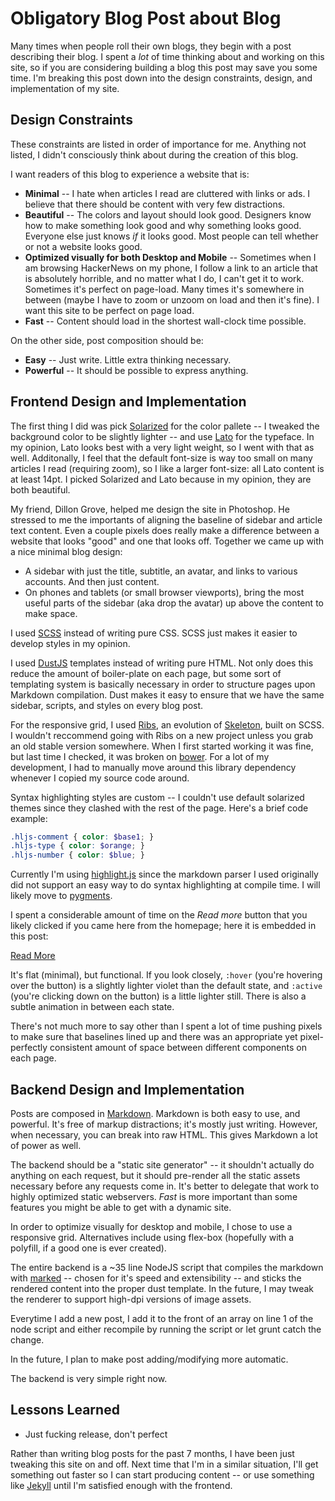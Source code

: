 # Obligatory Blog Post about Blog 

Many times when people roll their own blogs, they begin with a post describing their blog. I spent a _lot_ of time thinking about and working on this site, so if you are considering building a blog this post may save you some time. I'm breaking this post down into the design constraints, design, and implementation of my site.


## Design Constraints

These constraints are listed in order of importance for me. Anything not listed, I didn't consciously think about during the creation of this blog.

I want readers of this blog to experience a website that is:

* **Minimal** -- I hate when articles I read are cluttered with links or ads. I believe that there should be content with very few distractions.
* **Beautiful** -- The colors and layout should look good. Designers know how to make something look good and why something looks good. Everyone else just knows _if_ it looks good. Most people can tell whether or not a website looks good.
* **Optimized visually for both Desktop and Mobile** -- Sometimes when I am browsing HackerNews on my phone, I follow a link to an article that is absolutely horrible, and no matter what I do, I can't get it to work. Sometimes it's perfect on page-load. Many times it's somewhere in between (maybe I have to zoom or unzoom on load and then it's fine). I want this site to be perfect on page load.
* **Fast** -- Content should load in the shortest wall-clock time possible. 

On the other side, post composition should be:

* **Easy** -- Just write. Little extra thinking necessary.
* **Powerful** -- It should be possible to express anything.

## Frontend Design and Implementation

The first thing I did was pick [Solarized](http://ethanschoonover.com/solarized) for the color pallete -- I tweaked the background color to be slightly lighter -- and use [Lato](https://www.google.com/fonts/specimen/Lato) for the typeface. In my opinion, Lato looks best with a very light weight, so I went with that as well. Additonally, I feel that the default font-size is way too small on many articles I read (requiring zoom), so I like a larger font-size: all Lato content is at least 14pt. I picked Solarized and Lato because in my opinion, they are both beautiful.

My friend, Dillon Grove, helped me design the site in Photoshop. He stressed to me the importants of aligning the baseline of sidebar and article text content. Even a couple pixels does really make a difference between a website that looks "good" and one that looks off. Together we came up with a nice minimal blog design:

* A sidebar with just the title, subtitle, an avatar, and links to various accounts. And then just content.
* On phones and tablets (or small browser viewports), bring the most useful parts of the sidebar (aka drop the avatar) up above the content to make space.

I used [SCSS](http://sass-lang.com/) instead of writing pure CSS. SCSS just makes it easier to develop styles in my opinion. 

I used [DustJS](https://github.com/linkedin/dustjs) templates instead of writing pure HTML. Not only does this reduce the amount of boiler-plate on each page, but some sort of templating system is basically necessary in order to structure pages upon Markdown compilation. Dust makes it easy to ensure that we have the same sidebar, scripts, and styles on every blog post.

For the responsive grid, I used [Ribs](http://nickpack.github.io/Ribs/), an evolution of [Skeleton](http://www.getskeleton.com/), built on SCSS. I wouldn't reccommend going with Ribs on a new project unless you grab an old stable version somewhere. When I first started working it was fine, but last time I checked, it was broken on [bower](http://bower.io/). For a lot of my development, I had to manually move around this library dependency whenever I copied my source code around.

Syntax highlighting styles are custom -- I couldn't use default solarized themes since they clashed with the rest of the page. Here's a brief code example:

```scss
.hljs-comment { color: $base1; }
.hljs-type { color: $orange; }
.hljs-number { color: $blue; }
```

Currently I'm using [highlight.js](http://highlightjs.org/) since the markdown parser I used originally did not support an easy way to do syntax highlighting at compile time. I will likely move to [pygments](http://pygments.org/).

I spent a considerable amount of time on the _Read more_ button that you likely clicked if you came here from the homepage; here it is embedded in this post:

<a href="javascript://" class="read-more">Read More</a>

It's flat (minimal), but functional. If you look closely, `:hover` (you're hovering over the button) is a slightly lighter violet than the default state, and `:active` (you're clicking down on the button) is a little lighter still. There is also a subtle animation in between each state.

There's not much more to say other than I spent a lot of time pushing pixels to make sure that baselines lined up and there was an appropriate yet pixel-perfectly consistent amount of space between different components on each page.


## Backend Design and Implementation

Posts are composed in [Markdown](http://daringfireball.net/projects/markdown/). Markdown is both easy to use, and powerful. It's free of markup distractions; it's mostly just writing. However, when necessary, you can break into raw HTML. This gives Markdown a lot of power as well.

The backend should be a "static site generator" -- it shouldn't actually do anything on each request, but it should pre-render all the static assets necessary before any requests come in. It's better to delegate that work to highly optimized static webservers. _Fast_ is more important than some features you might be able to get with a dynamic site.

In order to optimize visually for desktop and mobile, I chose to use a responsive grid. Alternatives include using flex-box (hopefully with a polyfill, if a good one is ever created).

The entire backend is a ~35 line NodeJS script that compiles the markdown with [marked](https://github.com/chjj/marked) -- chosen for it's speed and extensibility -- and sticks the rendered content into the proper dust template. In the future, I may tweak the renderer to support high-dpi versions of image assets.

Everytime I add a new post, I add it to the front of an array on line 1 of the node script and either recompile by running the script or let grunt catch the change.

In the future, I plan to make post adding/modifying more automatic.

The backend is very simple right now.


## Lessons Learned

* Just fucking release, don't perfect

Rather than writing blog posts for the past 7 months, I have been just tweaking this site on and off. Next time that I'm in a similar situation, I'll get something out faster so I can start producing content -- or use something like [Jekyll](http://jekyllrb.com/) until I'm satisfied enough with the frontend.

